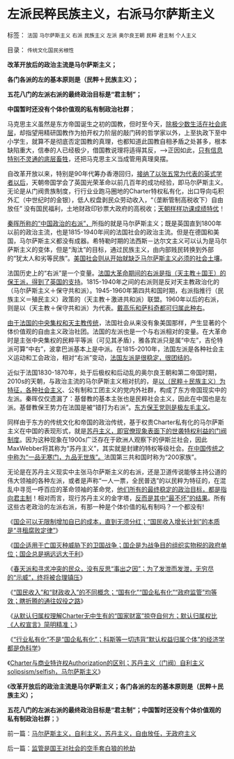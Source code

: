 # 左派民粹民族主义，右派马尔萨斯主义

标签： `法国` `马尔萨斯主义` `右派` `民族主义` `左派` `奥尔良王朝` `民粹` `君主制` `个人主义` 

目录： `传统文化国民劣根性`

**改革开放后的政治主流是马尔萨斯主义；**

**各门各派的左的基本原则是（民粹＋民族主义）；**

**五花八门的左派右派的最终政治目标是“君主制”；**

**中国暂时还没有个体价值观的私有制政治社群**；

马克思主义虽然是东方帝国诞生之初的国教，但时至今天，[除极少数生活在社会底层](../../../2012/6/7/革命是不可能的，也是不必要的；.md)，却指望用精研国教作为拍开权力阶层的敲门砖的哲学家以外，上至执政下至中小学生，就算不是彻底否定国教的真理，也都知道此国教自相矛盾之处甚多，根本缺陷重大，信奉的人已经极少，借国教说理将适得其反，——>正因如此，[只有信息特别不灵通的底层畜牲](../../../2009/7/9/中国谁人不懂马列.md)，还把马克思主义当成管用真理臭摆。

自改革开放以来，特别是90年代筹办香港回归，[接纳了以张五常为代表的英式学者以后](../../../2009/7/23/张五常大师对现代经济学的贡献史无前例.md)，天朝帝国学会了英国光荣革命以前几百年的成功经验，即马尔萨斯主义。无论是从门阀贵族制度，行行业业跑马圈地的Charter特权私有化，出口导向屯积外汇（中世纪时的金银），低人权盘剥民众劳动收入，“（垄断管制高税收下）自由放任”
没有国民福利，土地财政印钞票大政府的高税收；[天朝样样功课成绩特优](../../../2012/6/4/向国际接轨的中国特色.md)！

[秦晖所称的“中国政治的右派”，](../../../2012/6/3/社会主义的“产权人缺失”和法西斯主义.md)所指的就是马尔萨斯主义；既是英国直到1800年以前的政治主流，也是1815-1940年间的法国社会的政治主流。但是在德国和美国，马尔萨斯主义都没有成器。希特勒时期的法西斯－达尔文主义可以认为是马尔萨斯主义的变体，但是“淘汰”的目标，通过民族主义，由内部贱民转换到外部的“犹太人和劣等民族”。[美国社会则从开始就缺乏马尔萨斯主义必须的社会土壤](../../../2011/10/3/欧洲是民主的后进社会；现代资本主义制度发源于美洲殖民地.md)。

法国历史上的“右派”是一个变量。[法国大革命期间的右派是指（天主教＋国王）的保王派，得到了英国的支持](../../../2011/3/12/法国大革命是社会主义民粹运动.md)。1815-1940年之间的右派则是反对天主教政治化的（马尔萨斯主义＋保守共和派）。1945-1960年第四共和国时期，右派指推行（民族主义＝殖民主义）政策的（天主教＋激进共和派）联盟。1960年以后的右派，则是以（天主教＋保守共和派）为代表。[戴高乐和萨科奇都可归属此种右](../../../2011/3/25/非法无正义；不要信仰“内战不可避免”；.md)。

[由于法国的中央集权和天主教传统](../../../2011/10/3/欧洲传统的愚昧反动，诺贝尔经济学奖的学术权威！.md)，法国社会从来没有象美国那样，产生显著的个体价值观的自由主义政治社团。法国的左派也是一个与右派相对的变量。在大革命时是主张中央集权的民粹平等派（可见其矛盾），雅各宾派只是属“中左”，吉伦特派可算“中右”，波拿巴派基本上是中派。在1815-2010年，法国左派是各种社会主义运动和工会政治，相对“右派”变动，[法国左派是很稳定，很团结的](../../../2012/6/14/法国大革命，文化大革命，民主大革命，信仰大革命.md)。

近似于法国1830-1870年，处于后极权和后动乱的奥尔良王朝和第二帝国时期，2010s的天朝，与政治主流的马尔萨斯主义相对抗的，是[以（民粹＋民族主义）为特征，各种社会主义](http://hi.baidu.com/darthchn/blog/item/eac2b5f575a28efd7609d7e7.html)、公有制和工团主义的党内外社群，构成了东方帝国现实中的左派。秦晖仅仅遗漏了：基督教的基本主张也是民粹社会主义，因此在中国也是左派。基督教保王势力在法国是被“错打为右派”。[东方保王党则是极左毛主义](http://hi.baidu.com/darthchn/blog/item/0c1a63b59081627a8bd4b2bc.html)。

同样由于东方的传统文化和帝国的政治传统，基于权贵Charter私有化的马尔萨斯主义在中国的表现形式，就是[苏丹主义，即官僚现象表面下的世袭特权利益的门阀制度](../../../2012/4/1/封建制度不是顶层设计的结果，中世纪德国是人民共和国.md)。因为这种现象在1900s广泛存在于欧洲人观察下的伊斯兰社会，因此MaxWebber将其称为“苏丹主义”，其实就是封建的特权等级社会。[在中国传统之中称为“一品无寒门，九品无世族”。](http://darthvad.blog.sohu.com/189378270.html)法国第三共和国时称为“200家族”。

无论是在苏丹主义现实中主张马尔萨斯主义的右派，还是卫道传说能够主持公道的伟大领袖的各种左派，或者是声称“一人一票，全民普选”的以民粹为特征的，在混乱中寻觅一呼百应的革命领袖的革命党，[他们所有的最终稳定的政治目标，都是指向君主制](../../../2009/3/17/皇权制度有其历史曾经的合理性.md)！相对而言，现行苏丹主义的金字塔，[反而是其中“最不坏”的结果](../../../2011/6/4/最不坏定律：没有最坏的，只有更坏的.md)。所有这些古老政治的左派右派，有那一种是个体价值的私有制吗？一个都没有!

《[国企可以无限制增加自已的成本，直到无须分红；“国民收入增长计划”的本质是“寻租腐败定律”](../../../2012/7/4/“国民收入倍增计划”本质是“寻租腐败定律”.md)》

《[国企适用于亡国灭种威胁下的卫国战争；国企是为战争目的组织实物税的政府单位；国企总是祸远远大于利](../../../2012/7/4/国企适用于亡国灭种威胁下的卫国战争.md)》

《[春天派和寻求冲突的民众，没有反思“事出之因”；为了发泄而发泄，无穷尽的“示威”，终将被合理镇压](../../../2012/7/6/一百个人九十种哲学，外加十套乌托邦.md)》

《[“国民收入”和“财政收入”的不同概念；“国有化”“国企私有化”“政府监管”均等效；瞎折腾的通往奴役之路](../../../2012/7/6/“国民收入”和“财政收入”的不同概念；.md)》

《[从默认归属权理解Charter无中生有的“国家财富”掠夺自何方；默认归属权比《人权宣言》简明精准；](../../../2012/7/6/“国家财富”掠自何方？默认归属权比人权宣言简明精确.md)》

《[“行业私有化”不是“国企私有化”；科斯等一切违背“默认权益归属个体”的经济学都是伪科学](../../../2012/7/6/科斯及一切违背“默认权益归属个体”的都是伪科学.md)》

《[Charter与商业特许权Authorization的区别；苏丹主义（门阀）自利主义solipsism/selfish，马尔萨斯主义](../../../2012/7/7/马尔萨斯主义，自利主义，苏丹主义，自由放任，无政府主义.md)》

《**改革开放后的政治主流是马尔萨斯主义；各门各派的左的基本原则是（民粹＋民族主义）；**

**五花八门的左派右派的最终政治目标是“君主制”；中国暂时还没有个体价值观的私有制政治社群**；》



前一篇：[马尔萨斯主义，自利主义，苏丹主义，自由放任，无政府主义](../../../2012/7/7/马尔萨斯主义，自利主义，苏丹主义，自由放任，无政府主义.md)

后一篇：[监管是国王对社会的空手套白狼的抢劫](../../../2012/7/7/监管是国王对社会的空手套白狼的抢劫.md)